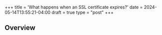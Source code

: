 +++
title = 'What happens when an SSL certificate expires?'
date = 2024-05-14T13:55:21-04:00
draft = true
type = "post"
+++

## **Overview**